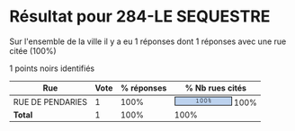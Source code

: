 # Résultat pour 284-LE SEQUESTRE

Sur l'ensemble de la ville il y a eu 1 réponses dont 1 réponses avec une rue citée (100%)

1 points noirs identifiés

| Rue | Vote | % réponses | % Nb rues cités|
|-----|------|------------|----------------|
| RUE DE PENDARIES | 1 | 100% | <img src="../../img/bar_100.gif" />&nbsp;100%|
| **Total** | 1 | 100% | 100%|
